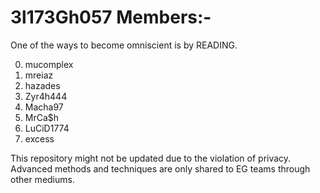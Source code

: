 # 3l173Gh057 Members:-

One of the ways to become omniscient is by READING. 

0. mucomplex  
1. mreiaz
2. hazades
3. Zyr4h444
4. Macha97  
5. MrCa$h
6. LuCiD1774
7. excess

This repository might not be updated due to the violation of privacy. Advanced methods and techniques are only shared to EG teams through other mediums.

